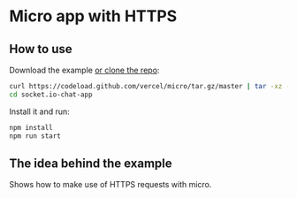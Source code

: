 # Micro app with HTTPS

## How to use

Download the example [or clone the repo](https://github.com/vercel/micro):

```bash
curl https://codeload.github.com/vercel/micro/tar.gz/master | tar -xz --strip=2 micro-master/examples/with-https
cd socket.io-chat-app
```

Install it and run:

```bash
npm install
npm run start
```

## The idea behind the example

Shows how to make use of HTTPS requests with micro.
